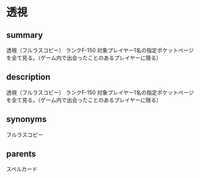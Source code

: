 # 透視

## summary
透視（フルラスコピー）
ランクF-150
対象プレイヤー1名の指定ポケットページを全て見る。（ゲーム内で出会ったことのあるプレイヤーに限る）
## description
透視（フルラスコピー）
ランクF-150
対象プレイヤー1名の指定ポケットページを全て見る。（ゲーム内で出会ったことのあるプレイヤーに限る）
## synonyms
フルラスコピー
## parents
スペルカード